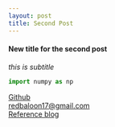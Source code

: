 ```yaml
---
layout: post
title: Second Post
---
```


#### New title for the second post
*this is subtitle*






```python
import numpy as np
```
[Github](https://github.com/limhyesu98)<br>
[redbaloon17@gmail.com](mailto:redbaloon17@gmail.com)<br>
[Reference blog](https://thdev.net/653)
